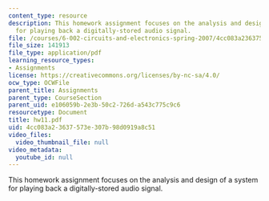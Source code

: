 ```yaml
---
content_type: resource
description: This homework assignment focuses on the analysis and design of a system
  for playing back a digitally-stored audio signal.
file: /courses/6-002-circuits-and-electronics-spring-2007/4cc083a23637573e307b98d0919a8c51_hw11.pdf
file_size: 141913
file_type: application/pdf
learning_resource_types:
- Assignments
license: https://creativecommons.org/licenses/by-nc-sa/4.0/
ocw_type: OCWFile
parent_title: Assignments
parent_type: CourseSection
parent_uid: e106059b-2e3b-50c2-726d-a543c775c9c6
resourcetype: Document
title: hw11.pdf
uid: 4cc083a2-3637-573e-307b-98d0919a8c51
video_files:
  video_thumbnail_file: null
video_metadata:
  youtube_id: null
---
```

This homework assignment focuses on the analysis and design of a system for playing back a digitally-stored audio signal.